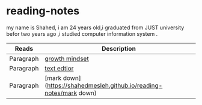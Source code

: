 # reading-notes

my name is Shahed, i am 24 years old,i graduated from JUST  university befor two years ago ,i studied computer information system  .



| Reads      | Description |
| -----------| ----------- |
| Paragraph  |[growth mindset](https://shahedmesleh.github.io/reading-notes/growth-mindset)        
|Paragraph  |[text edtior](https://shahedmesleh.github.io/reading-notes/text-edtior) 
| Paragraph  |[mark down](https://shahedmesleh.github.io/reading-notes/mark down)       |